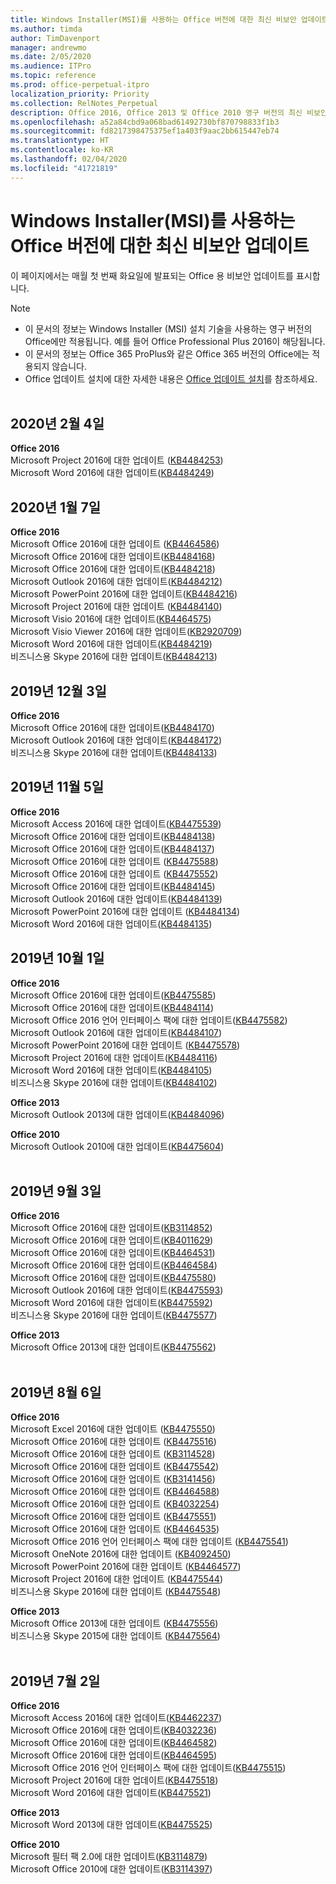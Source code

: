 ```yaml
---
title: Windows Installer(MSI)를 사용하는 Office 버전에 대한 최신 비보안 업데이트
ms.author: timda
author: TimDavenport
manager: andrewmo
ms.date: 2/05/2020
ms.audience: ITPro
ms.topic: reference
ms.prod: office-perpetual-itpro
localization_priority: Priority
ms.collection: RelNotes_Perpetual
description: Office 2016, Office 2013 및 Office 2010 영구 버전의 최신 비보안 업데이트 정보에 대한 링크를 IT 전문가에게 제공합니다.
ms.openlocfilehash: a52a84cbd9a068bad61492730bf870798833f1b3
ms.sourcegitcommit: fd8217398475375ef1a403f9aac2bb615447eb74
ms.translationtype: HT
ms.contentlocale: ko-KR
ms.lasthandoff: 02/04/2020
ms.locfileid: "41721819"
---
```

# <a name="latest-non-security-updates-for-versions-of-office-that-use-windows-installer-msi"></a>Windows Installer(MSI)를 사용하는 Office 버전에 대한 최신 비보안 업데이트

이 페이지에서는 매월 첫 번째 화요일에 발표되는 Office 용 비보안 업데이트를 표시합니다.

> [!NOTE]
> - 이 문서의 정보는 Windows Installer (MSI) 설치 기술을 사용하는 영구 버전의 Office에만 적용됩니다. 예를 들어 Office Professional Plus 2016이 해당됩니다.
> - 이 문서의 정보는 Office 365 ProPlus와 같은 Office 365 버전의 Office에는 적용되지 않습니다.
> - Office 업데이트 설치에 대한 자세한 내용은 [Office 업데이트 설치](https://support.office.com/article/2ab296f3-7f03-43a2-8e50-46de917611c5)를 참조하세요.
<br/><br/>

## <a name="february-4-2020"></a>2020년 2월 4일

**Office 2016**<br/>
Microsoft Project 2016에 대한 업데이트 ([KB4484253](https://support.microsoft.com/help/4484253)) <br/>
Microsoft Word 2016에 대한 업데이트([KB4484249](https://support.microsoft.com/help/4484249)) <br/>

## <a name="january-7-2020"></a>2020년 1월 7일

**Office 2016**<br/>
Microsoft Office 2016에 대한 업데이트 ([KB4464586](https://support.microsoft.com/help/4464586)) <br/>
Microsoft Office 2016에 대한 업데이트([KB4484168](https://support.microsoft.com/help/4484168)) <br/>
Microsoft Office 2016에 대한 업데이트([KB4484218](https://support.microsoft.com/help/4484218)) <br/>
Microsoft Outlook 2016에 대한 업데이트([KB4484212](https://support.microsoft.com/help/4484212)) <br/>
Microsoft PowerPoint 2016에 대한 업데이트([KB4484216](https://support.microsoft.com/help/4484216)) <br/>
Microsoft Project 2016에 대한 업데이트 ([KB4484140](https://support.microsoft.com/help/4484140)) <br/>
Microsoft Visio 2016에 대한 업데이트([KB4464575](https://support.microsoft.com/help/4464575)) <br/>
Microsoft Visio Viewer 2016에 대한 업데이트([KB2920709](https://support.microsoft.com/help/2920709)) <br/>
Microsoft Word 2016에 대한 업데이트([KB4484219](https://support.microsoft.com/help/4484219)) <br/>
비즈니스용 Skype 2016에 대한 업데이트([KB4484213](https://support.microsoft.com/help/4484213)) <br/>


## <a name="december-3-2019"></a>2019년 12월 3일

**Office 2016**<br/>
Microsoft Office 2016에 대한 업데이트([KB4484170](https://support.microsoft.com/help/4484170)) <br/>
Microsoft Outlook 2016에 대한 업데이트([KB4484172](https://support.microsoft.com/help/4484172)) <br/>
비즈니스용 Skype 2016에 대한 업데이트([KB4484133](https://support.microsoft.com/help/4484133)) <br/>

## <a name="november-5-2019"></a>2019년 11월 5일

**Office 2016**<br/>
Microsoft Access 2016에 대한 업데이트([KB4475539](https://support.microsoft.com/help/4475539)) <br/>
Microsoft Office 2016에 대한 업데이트([KB4484138](https://support.microsoft.com/help/4484138)) <br/>
Microsoft Office 2016에 대한 업데이트([KB4484137](https://support.microsoft.com/help/4484137)) <br/>
Microsoft Office 2016에 대한 업데이트 ([KB4475588](https://support.microsoft.com/help/4475588)) <br/>
Microsoft Office 2016에 대한 업데이트 ([KB4475552](https://support.microsoft.com/help/4475552)) <br/>
Microsoft Office 2016에 대한 업데이트([KB4484145](https://support.microsoft.com/help/4484145)) <br/>
Microsoft Outlook 2016에 대한 업데이트([KB4484139](https://support.microsoft.com/help/4484139)) <br/>
Microsoft PowerPoint 2016에 대한 업데이트 ([KB4484134](https://support.microsoft.com/help/4484134)) <br/>
Microsoft Word 2016에 대한 업데이트([KB4484135](https://support.microsoft.com/help/4484135)) <br/>

## <a name="october-1-2019"></a>2019년 10월 1일

**Office 2016**<br/>
Microsoft Office 2016에 대한 업데이트([KB4475585](https://support.microsoft.com/help/4475585)) <br/> Microsoft Office 2016에 대한 업데이트([KB4484114](https://support.microsoft.com/help/4484114)) <br/>
Microsoft Office 2016 언어 인터페이스 팩에 대한 업데이트([KB4475582](https://support.microsoft.com/help/4475582))<br/>
Microsoft Outlook 2016에 대한 업데이트([KB4484107](https://support.microsoft.com/help/4484107)) <br/>
Microsoft PowerPoint 2016에 대한 업데이트 ([KB4475578](https://support.microsoft.com/help/4475578)) <br/>
Microsoft Project 2016에 대한 업데이트([KB4484116](https://support.microsoft.com/help/4484116)) <br/>
Microsoft Word 2016에 대한 업데이트([KB4484105](https://support.microsoft.com/help/4484105)) <br/>
비즈니스용 Skype 2016에 대한 업데이트([KB4484102](https://support.microsoft.com/help/4484102)) <br/>

**Office 2013**<br/>
Microsoft Outlook 2013에 대한 업데이트([KB4484096](https://support.microsoft.com/help/4484096))<br/>

**Office 2010**<br/>
Microsoft Outlook 2010에 대한 업데이트([KB4475604](https://support.microsoft.com/help/4475604))<br/><br/>

## <a name="september-3-2019"></a>2019년 9월 3일

**Office 2016**<br/>
Microsoft Office 2016에 대한 업데이트([KB3114852](https://support.microsoft.com/help/3114852))<br/>
Microsoft Office 2016에 대한 업데이트([KB4011629](https://support.microsoft.com/help/4011629))<br/>
Microsoft Office 2016에 대한 업데이트([KB4464531](https://support.microsoft.com/help/4464531))<br/>
Microsoft Office 2016에 대한 업데이트([KB4464584](https://support.microsoft.com/help/4464584))<br/>
Microsoft Office 2016에 대한 업데이트([KB4475580](https://support.microsoft.com/help/4475580))<br/>
Microsoft Outlook 2016에 대한 업데이트([KB4475593](https://support.microsoft.com/help/4475593))<br/>
Microsoft Word 2016에 대한 업데이트([KB4475592](https://support.microsoft.com/help/4475592))<br/>
비즈니스용 Skype 2016에 대한 업데이트([KB4475577](https://support.microsoft.com/help/4475577))<br/>

**Office 2013**<br/>
Microsoft Office 2013에 대한 업데이트([KB4475562](https://support.microsoft.com/help/4475562))<br/><br/>



## <a name="august-6-2019"></a>2019년 8월 6일

**Office 2016**<br/>
Microsoft Excel 2016에 대한 업데이트 ([KB4475550](https://support.microsoft.com/help/4475550))<br/>
Microsoft Office 2016에 대한 업데이트 ([KB4475516](https://support.microsoft.com/help/4475516))<br/>
Microsoft Office 2016에 대한 업데이트 ([KB3114528](https://support.microsoft.com/help/3114528))<br/>
Microsoft Office 2016에 대한 업데이트 ([KB4475542](https://support.microsoft.com/help/4475542))<br/>
Microsoft Office 2016에 대한 업데이트 ([KB3141456](https://support.microsoft.com/help/3141456))<br/>
Microsoft Office 2016에 대한 업데이트 ([KB4464588](https://support.microsoft.com/help/4464588))<br/>
Microsoft Office 2016에 대한 업데이트 ([KB4032254](https://support.microsoft.com/help/4032254))<br/>
Microsoft Office 2016에 대한 업데이트 ([KB4475551](https://support.microsoft.com/help/4475551))<br/>
Microsoft Office 2016에 대한 업데이트 ([KB4464535](https://support.microsoft.com/help/4464535))<br/>
Microsoft Office 2016 언어 인터페이스 팩에 대한 업데이트 ([KB4475541](https://support.microsoft.com/help/4475541))<br/>
Microsoft OneNote 2016에 대한 업데이트 ([KB4092450](https://support.microsoft.com/help/4092450))<br/>
Microsoft PowerPoint 2016에 대한 업데이트 ([KB4464577](https://support.microsoft.com/help/4464577))<br/>
Microsoft Project 2016에 대한 업데이트 ([KB4475544](https://support.microsoft.com/help/4475544))<br/>
비즈니스용 Skype 2016에 대한 업데이트 ([KB4475548](https://support.microsoft.com/help/4475548))<br/>

**Office 2013**<br/>
Microsoft Office 2013에 대한 업데이트 ([KB4475556](https://support.microsoft.com/help/4475556))<br/>
비즈니스용 Skype 2015에 대한 업데이트 ([KB4475564](https://support.microsoft.com/help/4475564))<br/><br/>



## <a name="july-2-2019"></a>2019년 7월 2일

**Office 2016**<br/>
Microsoft Access 2016에 대한 업데이트([KB4462237](https://support.microsoft.com/help/4462237))<br/>
Microsoft Office 2016에 대한 업데이트([KB4032236](https://support.microsoft.com/help/4032236))<br/>
Microsoft Office 2016에 대한 업데이트([KB4464582](https://support.microsoft.com/help/4464582))<br/>
Microsoft Office 2016에 대한 업데이트([KB4464595](https://support.microsoft.com/help/4464595))<br/>
Microsoft Office 2016 언어 인터페이스 팩에 대한 업데이트([KB4475515](https://support.microsoft.com/help/4475515))<br/>
Microsoft Project 2016에 대한 업데이트([KB4475518](https://support.microsoft.com/help/4475518))<br/>
Microsoft Word 2016에 대한 업데이트([KB4475521](https://support.microsoft.com/help/4475521))<br/>


**Office 2013**<br/>
Microsoft Word 2013에 대한 업데이트([KB4475525](https://support.microsoft.com/help/4475525))<br/>


**Office 2010**<br/>
Microsoft 필터 팩 2.0에 대한 업데이트([KB3114879](https://support.microsoft.com/help/3114879))<br/>Microsoft Office 2010에 대한 업데이트([KB3114397](https://support.microsoft.com/help/3114397))<br/><br/>

